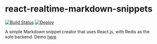 # react-realtime-markdown-snippets

[![Build Status](https://travis-ci.org/matthewbdaly/react-realtime-markdown-snippets.svg)](https://travis-ci.org/matthewbdaly/react-realtime-markdown-snippets)
[![Deploy](https://www.herokucdn.com/deploy/button.png)](https://heroku.com/deploy)

A simple Markdown snippet creator that uses React.js, with Redis as the sole backend. Demo [here](https://react-realtime-markdown.herokuapp.com)
